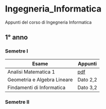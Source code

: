 # Ingegneria_Informatica
Appunti del corso di Ingegneria Informatica

## 1° anno
### Semetre I
<table>
  <thead>
  <tr><th> Esame </th><th> Appunti </th></tr>
  </thead>
  <tr><td> Analisi Matematica 1 </td><td> <a href="2_FONDAMENTI_DI_INFORMATICA_architettura_calcolatore.pdf"> pdf </a> </td></tr>
  <tr><td> Geometria e Algebra Lineare </td><td>Dato 2,2</td></tr>
  <tr><td> Findamenti di Informatica </td><td>Dato 3,2</td></tr>
</table>

### Semetre II
